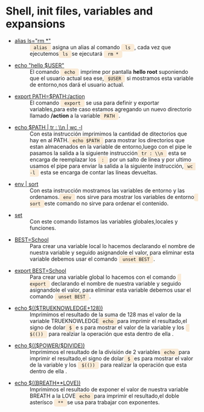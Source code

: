 <h1>Shell, init files, variables and expansions</h1>
<ul>
<li>
    <dl>
        <dt><a href="./0-alias">alias ls="rm *"</a></dt>
        <dd><code style="background-color: antiquewhite; padding : 3px; border-radius:5px"> alias </code> asigna un alias al comando <code style="background-color: antiquewhite; padding : 3px; border-radius:5px"> ls </code>, cada vez que ejecutemos<code style="background-color: antiquewhite; padding : 3px; border-radius:5px"> ls </code>se ejecutará <code style="background-color: antiquewhite; padding : 3px; border-radius:5px"> rm * </code></dd>
    </dl>
</li>
<li>
    <dl>
        <dt><a href="./1-hello_you">echo "hello $USER"</a></dt>
        <dd>El comando <code style="background-color: antiquewhite; padding : 3px; border-radius:5px"> echo </code> imprime por pantalla <strong>hello root</strong> suponiendo que el usuario actual sea ese,<code style="background-color: antiquewhite; padding : 3px; border-radius:5px"> $USER </code> si mostramos esta variable de entorno,nos dará el usuario actual.</dd>
    </dl>
</li>
<li>
    <dl>
        <dt><a href="./2-path">export PATH=$PATH:/action</a></dt>
        <dd>El comando <code style="background-color: antiquewhite; padding : 3px; border-radius:5px"> export </code> se usa para definir y exportar variables,para este caso estamos agregando un nuevo directorio llamado <strong> /action </strong>a la variable<code style="background-color: antiquewhite; padding : 3px; border-radius:5px"> PATH </code>.</dd>
    </dl>
</li>
<li>
    <dl>
        <dt><a href="./3-paths">echo $PATH | tr : \\n | wc -l </a></dt>
        <dd>Con esta instrucción imprimimos la cantidad de ditectorios que hay en al PATH.<code style="background-color: antiquewhite; padding : 3px; border-radius:5px"> echo $PATH </code> para mostrar los directorios que estan almacenados en la variable de entorno,luego con el pipe le pasamos la salida a la siguiente instrucción<code style="background-color: antiquewhite; padding : 3px; border-radius:5px"> tr : \\n </code> esta se encarga de reemplazar los <code style="background-color: antiquewhite; padding : 3px; border-radius:5px"> : </code> por un salto de línea y por ultimo usamos el pipe para enviar la salida a la siguiente instrucción,<code style="background-color: antiquewhite; padding : 3px; border-radius:5px"> wc -l </code> esta se encarga de contar las líneas devueltas.</dd>
    </dl>
</li>
<li>
    <dl>
        <dt><a href="./4-global_variables">env | sort </a></dt>
        <dd> Con esta instrucción mostramos las variables de entorno y las ordenamos.<code style="background-color: antiquewhite; padding : 3px; border-radius:5px"> env </code> nos sirve para mostrar los variables de entorno<code style="background-color: antiquewhite; padding : 3px; border-radius:5px"> sort </code>este comando no sirve para ordenar el contenido.</dd>
    </dl>
</li>
<li>
  <dl>
    <dt><a href="./5-local_variables">set</a></dt>
    <dd>Con este comando listamos las variables globales,locales y funciones.</dd>
  </dl>
</li>
 <li>
  <dl>
    <dt><a href="./6-create_local_variable">BEST=School</a></dt>
    <dd>Para crear una variable local lo hacemos declarando el nombre de nuestra variable y seguido asignandole el valor, para eliminar esta variable debemos usar el comando <code style="background-color: antiquewhite; padding : 3px; border-radius:5px"> unset BEST </code>.</dd>
  </dl>
</li>
 <li>
  <dl>
    <dt><a href="./7-create_global_variable">export BEST=School</a></dt>
    <dd>Para crear una variable global lo hacemos con el comando <code style="background-color: antiquewhite; padding : 3px; border-radius:5px"> export </code>  declarando el nombre de nuestra variable y seguido asignandole el valor, para eliminar esta variable debemos usar el comando <code style="background-color: antiquewhite; padding : 3px; border-radius:5px"> unset BEST </code>.</dd>
  </dl>
</li>
 <li>
  <dl>
    <dt><a href="./8-true_knowledge">echo $(($TRUEKNOWLEDGE+128))</a></dt>
    <dd>Imprimimos el resultado de la suma de 128 mas el valor de la variable TRUEKNOWLEDGE<code style="background-color: antiquewhite; padding : 3px; border-radius:5px"> echo </code>para imprimir el resultado,el signo de dolar<code style="background-color: antiquewhite; padding : 3px; border-radius:5px"> $ </code>e s para mostrar el valor de la variable y los <code style="background-color: antiquewhite; padding : 3px; border-radius:5px"> $(()) </code> para realziar la operación que esta dentro de ella .</dd>
  </dl>
</li>
 <li>
  <dl>
    <dt><a href="./9-divide_and_rule">echo $(($POWER/$DIVIDE))</a></dt>
    <dd>Imprimimos el resultado de la división de 2 variables<code style="background-color: antiquewhite; padding : 3px; border-radius:5px"> echo </code>para imprimir el resultado,el signo de dolar<code style="background-color: antiquewhite; padding : 3px; border-radius:5px"> $ </code>es para mostrar el valor de la variable y los <code style="background-color: antiquewhite; padding : 3px; border-radius:5px"> $(()) </code> para realizar la operación que esta dentro de ella .</dd>
  </dl>
</li>
 <li>
  <dl>
    <dt><a href="./10-love_exponent_breath">echo $((BREATH**LOVE))</a></dt>
    <dd>Imprimimos el resultado de exponer el valor de nuestra variable BREATH a la LOVE<code style="background-color: antiquewhite; padding : 3px; border-radius:5px"> echo </code>para imprimir el resultado,el doble asterísco <code style="background-color: antiquewhite; padding : 3px; border-radius:5px"> ** </code>se usa para trabajar con exponentes.</dd>
  </dl>
</li>

</ul>
